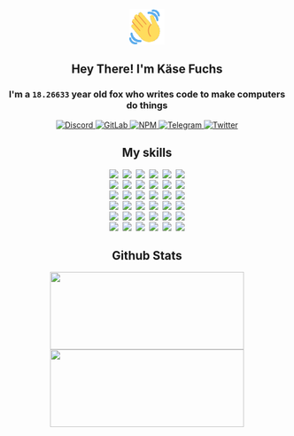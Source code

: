 <div><p align=center><img src=./resources/images/wave.gif width=64px height=64px></p><h2 align=center>Hey There! I'm Käse Fuchs</h2><h3 align=center>I'm a <code>18.26633</code> year old fox who writes code to make computers do things</h3><p align=center><a href=https://discord.com/users/507526681125322772><img alt=Discord src="https://img.shields.io/badge/Discord-5865F2?logo=discord&logoColor=white&style=flat-square#242dfc6cd131ed59f31fe9b2e956f834"> </a><a href=https://gitlab.com/kasefuchs><img alt=GitLab src="https://img.shields.io/badge/GitLab-330F63?logo=gitlab&logoColor=white&style=flat-square#242dfc6cd131ed59f31fe9b2e956f834"> </a><a href=https://npmjs.com/~kasefuchs><img alt=NPM src="https://img.shields.io/badge/NPM-CB3837?logo=npm&logoColor=white&style=flat-square#242dfc6cd131ed59f31fe9b2e956f834"> </a><a href=https://t.me/kasefuchs><img alt=Telegram src="https://img.shields.io/badge/Telegram-2CA5E0?logo=telegram&logoColor=white&style=flat-square#242dfc6cd131ed59f31fe9b2e956f834"> </a><a href=https://twitter.com/kasefuchs><img alt=Twitter src="https://img.shields.io/badge/Twitter-1DA1F2?logo=twitter&logoColor=white&style=flat-square#242dfc6cd131ed59f31fe9b2e956f834"></a></p><h2 align=center>My skills</h2><p align=center><a href=https://aws.amazon.com/ ><picture><source srcset="https://skillicons.dev/icons?i=aws&theme=dark#242dfc6cd131ed59f31fe9b2e956f834" media="(prefers-color-scheme: dark)"><source srcset="https://skillicons.dev/icons?i=aws&theme=light#242dfc6cd131ed59f31fe9b2e956f834" media="(prefers-color-scheme: light), (prefers-color-scheme: no-preference)"><img src="https://skillicons.dev/icons?i=aws&theme=light#242dfc6cd131ed59f31fe9b2e956f834"></picture></a>&nbsp;&nbsp;<a href=https://en.wikipedia.org/wiki/Bash_(Unix_shell)><picture><source srcset="https://skillicons.dev/icons?i=bash&theme=dark#242dfc6cd131ed59f31fe9b2e956f834" media="(prefers-color-scheme: dark)"><source srcset="https://skillicons.dev/icons?i=bash&theme=light#242dfc6cd131ed59f31fe9b2e956f834" media="(prefers-color-scheme: light), (prefers-color-scheme: no-preference)"><img src="https://skillicons.dev/icons?i=bash&theme=light#242dfc6cd131ed59f31fe9b2e956f834"></picture></a>&nbsp;&nbsp;<a href=https://discord.com/developers/docs><picture><source srcset="https://skillicons.dev/icons?i=bots&theme=dark#242dfc6cd131ed59f31fe9b2e956f834" media="(prefers-color-scheme: dark)"><source srcset="https://skillicons.dev/icons?i=bots&theme=light#242dfc6cd131ed59f31fe9b2e956f834" media="(prefers-color-scheme: light), (prefers-color-scheme: no-preference)"><img src="https://skillicons.dev/icons?i=bots&theme=light#242dfc6cd131ed59f31fe9b2e956f834"></picture></a>&nbsp;&nbsp;<a href=https://www.cloudflare.com/ ><picture><source srcset="https://skillicons.dev/icons?i=cloudflare&theme=dark#242dfc6cd131ed59f31fe9b2e956f834" media="(prefers-color-scheme: dark)"><source srcset="https://skillicons.dev/icons?i=cloudflare&theme=light#242dfc6cd131ed59f31fe9b2e956f834" media="(prefers-color-scheme: light), (prefers-color-scheme: no-preference)"><img src="https://skillicons.dev/icons?i=cloudflare&theme=light#242dfc6cd131ed59f31fe9b2e956f834"></picture></a>&nbsp;&nbsp;<a href=https://en.wikipedia.org/wiki/CSS><picture><source srcset="https://skillicons.dev/icons?i=css&theme=dark#242dfc6cd131ed59f31fe9b2e956f834" media="(prefers-color-scheme: dark)"><source srcset="https://skillicons.dev/icons?i=css&theme=light#242dfc6cd131ed59f31fe9b2e956f834" media="(prefers-color-scheme: light), (prefers-color-scheme: no-preference)"><img src="https://skillicons.dev/icons?i=css&theme=light#242dfc6cd131ed59f31fe9b2e956f834"></picture></a>&nbsp;&nbsp;<a href=https://www.docker.com/ ><picture><source srcset="https://skillicons.dev/icons?i=docker&theme=dark#242dfc6cd131ed59f31fe9b2e956f834" media="(prefers-color-scheme: dark)"><source srcset="https://skillicons.dev/icons?i=docker&theme=light#242dfc6cd131ed59f31fe9b2e956f834" media="(prefers-color-scheme: light), (prefers-color-scheme: no-preference)"><img src="https://skillicons.dev/icons?i=docker&theme=light#242dfc6cd131ed59f31fe9b2e956f834"></picture></a><br><a href=https://www.electronjs.org/ ><picture><source srcset="https://skillicons.dev/icons?i=electron&theme=dark#242dfc6cd131ed59f31fe9b2e956f834" media="(prefers-color-scheme: dark)"><source srcset="https://skillicons.dev/icons?i=electron&theme=light#242dfc6cd131ed59f31fe9b2e956f834" media="(prefers-color-scheme: light), (prefers-color-scheme: no-preference)"><img src="https://skillicons.dev/icons?i=electron&theme=light#242dfc6cd131ed59f31fe9b2e956f834"></picture></a>&nbsp;&nbsp;<a href=https://expressjs.com/ ><picture><source srcset="https://skillicons.dev/icons?i=express&theme=dark#242dfc6cd131ed59f31fe9b2e956f834" media="(prefers-color-scheme: dark)"><source srcset="https://skillicons.dev/icons?i=express&theme=light#242dfc6cd131ed59f31fe9b2e956f834" media="(prefers-color-scheme: light), (prefers-color-scheme: no-preference)"><img src="https://skillicons.dev/icons?i=express&theme=light#242dfc6cd131ed59f31fe9b2e956f834"></picture></a>&nbsp;&nbsp;<a href=https://www.figma.com/ ><picture><source srcset="https://skillicons.dev/icons?i=figma&theme=dark#242dfc6cd131ed59f31fe9b2e956f834" media="(prefers-color-scheme: dark)"><source srcset="https://skillicons.dev/icons?i=figma&theme=light#242dfc6cd131ed59f31fe9b2e956f834" media="(prefers-color-scheme: light), (prefers-color-scheme: no-preference)"><img src="https://skillicons.dev/icons?i=figma&theme=light#242dfc6cd131ed59f31fe9b2e956f834"></picture></a>&nbsp;&nbsp;<a href=https://firebase.google.com/ ><picture><source srcset="https://skillicons.dev/icons?i=firebase&theme=dark#242dfc6cd131ed59f31fe9b2e956f834" media="(prefers-color-scheme: dark)"><source srcset="https://skillicons.dev/icons?i=firebase&theme=light#242dfc6cd131ed59f31fe9b2e956f834" media="(prefers-color-scheme: light), (prefers-color-scheme: no-preference)"><img src="https://skillicons.dev/icons?i=firebase&theme=light#242dfc6cd131ed59f31fe9b2e956f834"></picture></a>&nbsp;&nbsp;<a href=https://flask.palletsprojects.com/ ><picture><source srcset="https://skillicons.dev/icons?i=flask&theme=dark#242dfc6cd131ed59f31fe9b2e956f834" media="(prefers-color-scheme: dark)"><source srcset="https://skillicons.dev/icons?i=flask&theme=light#242dfc6cd131ed59f31fe9b2e956f834" media="(prefers-color-scheme: light), (prefers-color-scheme: no-preference)"><img src="https://skillicons.dev/icons?i=flask&theme=light#242dfc6cd131ed59f31fe9b2e956f834"></picture></a>&nbsp;&nbsp;<a href=https://cloud.google.com/ ><picture><source srcset="https://skillicons.dev/icons?i=gcp&theme=dark#242dfc6cd131ed59f31fe9b2e956f834" media="(prefers-color-scheme: dark)"><source srcset="https://skillicons.dev/icons?i=gcp&theme=light#242dfc6cd131ed59f31fe9b2e956f834" media="(prefers-color-scheme: light), (prefers-color-scheme: no-preference)"><img src="https://skillicons.dev/icons?i=gcp&theme=light#242dfc6cd131ed59f31fe9b2e956f834"></picture></a><br><a href=https://git-scm.com/ ><picture><source srcset="https://skillicons.dev/icons?i=git&theme=dark#242dfc6cd131ed59f31fe9b2e956f834" media="(prefers-color-scheme: dark)"><source srcset="https://skillicons.dev/icons?i=git&theme=light#242dfc6cd131ed59f31fe9b2e956f834" media="(prefers-color-scheme: light), (prefers-color-scheme: no-preference)"><img src="https://skillicons.dev/icons?i=git&theme=light#242dfc6cd131ed59f31fe9b2e956f834"></picture></a>&nbsp;&nbsp;<a href=https://github.com/ ><picture><source srcset="https://skillicons.dev/icons?i=github&theme=dark#242dfc6cd131ed59f31fe9b2e956f834" media="(prefers-color-scheme: dark)"><source srcset="https://skillicons.dev/icons?i=github&theme=light#242dfc6cd131ed59f31fe9b2e956f834" media="(prefers-color-scheme: light), (prefers-color-scheme: no-preference)"><img src="https://skillicons.dev/icons?i=github&theme=light#242dfc6cd131ed59f31fe9b2e956f834"></picture></a>&nbsp;&nbsp;<a href=https://gitlab.com/ ><picture><source srcset="https://skillicons.dev/icons?i=gitlab&theme=dark#242dfc6cd131ed59f31fe9b2e956f834" media="(prefers-color-scheme: dark)"><source srcset="https://skillicons.dev/icons?i=gitlab&theme=light#242dfc6cd131ed59f31fe9b2e956f834" media="(prefers-color-scheme: light), (prefers-color-scheme: no-preference)"><img src="https://skillicons.dev/icons?i=gitlab&theme=light#242dfc6cd131ed59f31fe9b2e956f834"></picture></a>&nbsp;&nbsp;<a href=https://www.heroku.com/ ><picture><source srcset="https://skillicons.dev/icons?i=heroku&theme=dark#242dfc6cd131ed59f31fe9b2e956f834" media="(prefers-color-scheme: dark)"><source srcset="https://skillicons.dev/icons?i=heroku&theme=light#242dfc6cd131ed59f31fe9b2e956f834" media="(prefers-color-scheme: light), (prefers-color-scheme: no-preference)"><img src="https://skillicons.dev/icons?i=heroku&theme=light#242dfc6cd131ed59f31fe9b2e956f834"></picture></a>&nbsp;&nbsp;<a href=https://en.wikipedia.org/wiki/HTML><picture><source srcset="https://skillicons.dev/icons?i=html&theme=dark#242dfc6cd131ed59f31fe9b2e956f834" media="(prefers-color-scheme: dark)"><source srcset="https://skillicons.dev/icons?i=html&theme=light#242dfc6cd131ed59f31fe9b2e956f834" media="(prefers-color-scheme: light), (prefers-color-scheme: no-preference)"><img src="https://skillicons.dev/icons?i=html&theme=light#242dfc6cd131ed59f31fe9b2e956f834"></picture></a>&nbsp;&nbsp;<a href=https://en.wikipedia.org/wiki/JavaScript><picture><source srcset="https://skillicons.dev/icons?i=js&theme=dark#242dfc6cd131ed59f31fe9b2e956f834" media="(prefers-color-scheme: dark)"><source srcset="https://skillicons.dev/icons?i=js&theme=light#242dfc6cd131ed59f31fe9b2e956f834" media="(prefers-color-scheme: light), (prefers-color-scheme: no-preference)"><img src="https://skillicons.dev/icons?i=js&theme=light#242dfc6cd131ed59f31fe9b2e956f834"></picture></a><br><a href=https://en.wikipedia.org/wiki/Linux><picture><source srcset="https://skillicons.dev/icons?i=linux&theme=dark#242dfc6cd131ed59f31fe9b2e956f834" media="(prefers-color-scheme: dark)"><source srcset="https://skillicons.dev/icons?i=linux&theme=light#242dfc6cd131ed59f31fe9b2e956f834" media="(prefers-color-scheme: light), (prefers-color-scheme: no-preference)"><img src="https://skillicons.dev/icons?i=linux&theme=light#242dfc6cd131ed59f31fe9b2e956f834"></picture></a>&nbsp;&nbsp;<a href=https://mui.com/ ><picture><source srcset="https://skillicons.dev/icons?i=materialui&theme=dark#242dfc6cd131ed59f31fe9b2e956f834" media="(prefers-color-scheme: dark)"><source srcset="https://skillicons.dev/icons?i=materialui&theme=light#242dfc6cd131ed59f31fe9b2e956f834" media="(prefers-color-scheme: light), (prefers-color-scheme: no-preference)"><img src="https://skillicons.dev/icons?i=materialui&theme=light#242dfc6cd131ed59f31fe9b2e956f834"></picture></a>&nbsp;&nbsp;<a href=https://en.wikipedia.org/wiki/Markdown><picture><source srcset="https://skillicons.dev/icons?i=md&theme=dark#242dfc6cd131ed59f31fe9b2e956f834" media="(prefers-color-scheme: dark)"><source srcset="https://skillicons.dev/icons?i=md&theme=light#242dfc6cd131ed59f31fe9b2e956f834" media="(prefers-color-scheme: light), (prefers-color-scheme: no-preference)"><img src="https://skillicons.dev/icons?i=md&theme=light#242dfc6cd131ed59f31fe9b2e956f834"></picture></a>&nbsp;&nbsp;<a href=https://www.mongodb.com/ ><picture><source srcset="https://skillicons.dev/icons?i=mongodb&theme=dark#242dfc6cd131ed59f31fe9b2e956f834" media="(prefers-color-scheme: dark)"><source srcset="https://skillicons.dev/icons?i=mongodb&theme=light#242dfc6cd131ed59f31fe9b2e956f834" media="(prefers-color-scheme: light), (prefers-color-scheme: no-preference)"><img src="https://skillicons.dev/icons?i=mongodb&theme=light#242dfc6cd131ed59f31fe9b2e956f834"></picture></a>&nbsp;&nbsp;<a href=https://www.mysql.com/ ><picture><source srcset="https://skillicons.dev/icons?i=mysql&theme=dark#242dfc6cd131ed59f31fe9b2e956f834" media="(prefers-color-scheme: dark)"><source srcset="https://skillicons.dev/icons?i=mysql&theme=light#242dfc6cd131ed59f31fe9b2e956f834" media="(prefers-color-scheme: light), (prefers-color-scheme: no-preference)"><img src="https://skillicons.dev/icons?i=mysql&theme=light#242dfc6cd131ed59f31fe9b2e956f834"></picture></a>&nbsp;&nbsp;<a href=https://nextjs.org/ ><picture><source srcset="https://skillicons.dev/icons?i=nextjs&theme=dark#242dfc6cd131ed59f31fe9b2e956f834" media="(prefers-color-scheme: dark)"><source srcset="https://skillicons.dev/icons?i=nextjs&theme=light#242dfc6cd131ed59f31fe9b2e956f834" media="(prefers-color-scheme: light), (prefers-color-scheme: no-preference)"><img src="https://skillicons.dev/icons?i=nextjs&theme=light#242dfc6cd131ed59f31fe9b2e956f834"></picture></a><br><a href=https://nodejs.org/en/ ><picture><source srcset="https://skillicons.dev/icons?i=nodejs&theme=dark#242dfc6cd131ed59f31fe9b2e956f834" media="(prefers-color-scheme: dark)"><source srcset="https://skillicons.dev/icons?i=nodejs&theme=light#242dfc6cd131ed59f31fe9b2e956f834" media="(prefers-color-scheme: light), (prefers-color-scheme: no-preference)"><img src="https://skillicons.dev/icons?i=nodejs&theme=light#242dfc6cd131ed59f31fe9b2e956f834"></picture></a>&nbsp;&nbsp;<a href=https://www.postgresql.org/ ><picture><source srcset="https://skillicons.dev/icons?i=postgres&theme=dark#242dfc6cd131ed59f31fe9b2e956f834" media="(prefers-color-scheme: dark)"><source srcset="https://skillicons.dev/icons?i=postgres&theme=light#242dfc6cd131ed59f31fe9b2e956f834" media="(prefers-color-scheme: light), (prefers-color-scheme: no-preference)"><img src="https://skillicons.dev/icons?i=postgres&theme=light#242dfc6cd131ed59f31fe9b2e956f834"></picture></a>&nbsp;&nbsp;<a href=https://learn.microsoft.com/en-us/powershell/ ><picture><source srcset="https://skillicons.dev/icons?i=powershell&theme=dark#242dfc6cd131ed59f31fe9b2e956f834" media="(prefers-color-scheme: dark)"><source srcset="https://skillicons.dev/icons?i=powershell&theme=light#242dfc6cd131ed59f31fe9b2e956f834" media="(prefers-color-scheme: light), (prefers-color-scheme: no-preference)"><img src="https://skillicons.dev/icons?i=powershell&theme=light#242dfc6cd131ed59f31fe9b2e956f834"></picture></a>&nbsp;&nbsp;<a href=https://www.python.org/ ><picture><source srcset="https://skillicons.dev/icons?i=py&theme=dark#242dfc6cd131ed59f31fe9b2e956f834" media="(prefers-color-scheme: dark)"><source srcset="https://skillicons.dev/icons?i=py&theme=light#242dfc6cd131ed59f31fe9b2e956f834" media="(prefers-color-scheme: light), (prefers-color-scheme: no-preference)"><img src="https://skillicons.dev/icons?i=py&theme=light#242dfc6cd131ed59f31fe9b2e956f834"></picture></a>&nbsp;&nbsp;<a href=https://www.raspberrypi.org/ ><picture><source srcset="https://skillicons.dev/icons?i=raspberrypi&theme=dark#242dfc6cd131ed59f31fe9b2e956f834" media="(prefers-color-scheme: dark)"><source srcset="https://skillicons.dev/icons?i=raspberrypi&theme=light#242dfc6cd131ed59f31fe9b2e956f834" media="(prefers-color-scheme: light), (prefers-color-scheme: no-preference)"><img src="https://skillicons.dev/icons?i=raspberrypi&theme=light#242dfc6cd131ed59f31fe9b2e956f834"></picture></a>&nbsp;&nbsp;<a href=https://reactjs.org/ ><picture><source srcset="https://skillicons.dev/icons?i=react&theme=dark#242dfc6cd131ed59f31fe9b2e956f834" media="(prefers-color-scheme: dark)"><source srcset="https://skillicons.dev/icons?i=react&theme=light#242dfc6cd131ed59f31fe9b2e956f834" media="(prefers-color-scheme: light), (prefers-color-scheme: no-preference)"><img src="https://skillicons.dev/icons?i=react&theme=light#242dfc6cd131ed59f31fe9b2e956f834"></picture></a><br><a href=https://redux.js.org/ ><picture><source srcset="https://skillicons.dev/icons?i=redux&theme=dark#242dfc6cd131ed59f31fe9b2e956f834" media="(prefers-color-scheme: dark)"><source srcset="https://skillicons.dev/icons?i=redux&theme=light#242dfc6cd131ed59f31fe9b2e956f834" media="(prefers-color-scheme: light), (prefers-color-scheme: no-preference)"><img src="https://skillicons.dev/icons?i=redux&theme=light#242dfc6cd131ed59f31fe9b2e956f834"></picture></a>&nbsp;&nbsp;<a href=https://en.wikipedia.org/wiki/Regular_expression><picture><source srcset="https://skillicons.dev/icons?i=regex&theme=dark#242dfc6cd131ed59f31fe9b2e956f834" media="(prefers-color-scheme: dark)"><source srcset="https://skillicons.dev/icons?i=regex&theme=light#242dfc6cd131ed59f31fe9b2e956f834" media="(prefers-color-scheme: light), (prefers-color-scheme: no-preference)"><img src="https://skillicons.dev/icons?i=regex&theme=light#242dfc6cd131ed59f31fe9b2e956f834"></picture></a>&nbsp;&nbsp;<a href=https://en.wikipedia.org/wiki/Sass_(stylesheet_language)><picture><source srcset="https://skillicons.dev/icons?i=sass&theme=dark#242dfc6cd131ed59f31fe9b2e956f834" media="(prefers-color-scheme: dark)"><source srcset="https://skillicons.dev/icons?i=sass&theme=light#242dfc6cd131ed59f31fe9b2e956f834" media="(prefers-color-scheme: light), (prefers-color-scheme: no-preference)"><img src="https://skillicons.dev/icons?i=sass&theme=light#242dfc6cd131ed59f31fe9b2e956f834"></picture></a>&nbsp;&nbsp;<a href=https://www.typescriptlang.org/ ><picture><source srcset="https://skillicons.dev/icons?i=ts&theme=dark#242dfc6cd131ed59f31fe9b2e956f834" media="(prefers-color-scheme: dark)"><source srcset="https://skillicons.dev/icons?i=ts&theme=light#242dfc6cd131ed59f31fe9b2e956f834" media="(prefers-color-scheme: light), (prefers-color-scheme: no-preference)"><img src="https://skillicons.dev/icons?i=ts&theme=light#242dfc6cd131ed59f31fe9b2e956f834"></picture></a>&nbsp;&nbsp;<a href=https://unity.com/ ><picture><source srcset="https://skillicons.dev/icons?i=unity&theme=dark#242dfc6cd131ed59f31fe9b2e956f834" media="(prefers-color-scheme: dark)"><source srcset="https://skillicons.dev/icons?i=unity&theme=light#242dfc6cd131ed59f31fe9b2e956f834" media="(prefers-color-scheme: light), (prefers-color-scheme: no-preference)"><img src="https://skillicons.dev/icons?i=unity&theme=light#242dfc6cd131ed59f31fe9b2e956f834"></picture></a>&nbsp;&nbsp;<a href=https://workers.cloudflare.com/ ><picture><source srcset="https://skillicons.dev/icons?i=workers&theme=dark#242dfc6cd131ed59f31fe9b2e956f834" media="(prefers-color-scheme: dark)"><source srcset="https://skillicons.dev/icons?i=workers&theme=light#242dfc6cd131ed59f31fe9b2e956f834" media="(prefers-color-scheme: light), (prefers-color-scheme: no-preference)"><img src="https://skillicons.dev/icons?i=workers&theme=light#242dfc6cd131ed59f31fe9b2e956f834"></picture></a><br></p><h2 align=center>Github Stats</h2><p align=center><picture><source srcset="https://github-readme-stats-kasefuchs.vercel.app/api/?count_private=true&hide_border=true&hide_rank=true&line_height=20&hide_title=true&username=Kasefuchs&theme=dark#242dfc6cd131ed59f31fe9b2e956f834" media="(prefers-color-scheme: dark)"><source srcset="https://github-readme-stats-kasefuchs.vercel.app/api/?count_private=true&hide_border=true&hide_rank=true&line_height=20&hide_title=true&username=Kasefuchs&theme=light#242dfc6cd131ed59f31fe9b2e956f834" media="(prefers-color-scheme: light), (prefers-color-scheme: no-preference)"><img align=middle width=350 height=140 src="https://github-readme-stats-kasefuchs.vercel.app/api/?count_private=true&hide_border=true&hide_rank=true&line_height=20&hide_title=true&username=Kasefuchs&theme=light#242dfc6cd131ed59f31fe9b2e956f834"></picture><picture><source srcset="https://github-readme-stats-kasefuchs.vercel.app/api/top-langs/?count_private=true&hide_border=true&layout=compact&username=Kasefuchs&theme=dark#242dfc6cd131ed59f31fe9b2e956f834" media="(prefers-color-scheme: dark)"><source srcset="https://github-readme-stats-kasefuchs.vercel.app/api/top-langs/?count_private=true&hide_border=true&layout=compact&username=Kasefuchs&theme=light#242dfc6cd131ed59f31fe9b2e956f834" media="(prefers-color-scheme: light), (prefers-color-scheme: no-preference)"><img align=middle width=350 height=140 src="https://github-readme-stats-kasefuchs.vercel.app/api/top-langs/?count_private=true&hide_border=true&layout=compact&username=Kasefuchs&theme=light#242dfc6cd131ed59f31fe9b2e956f834"></picture></p><img src="https://hit.yhype.me/github/profile?user_id=64592097#242dfc6cd131ed59f31fe9b2e956f834" alt=""></div>
